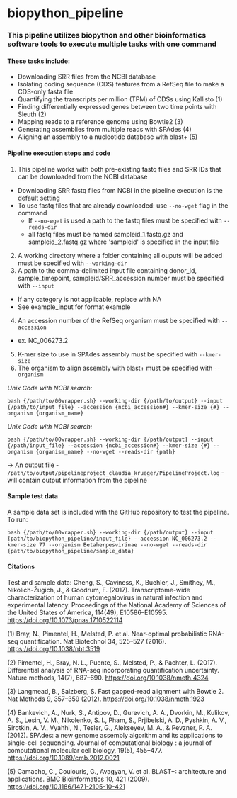 # biopython_pipeline
### This pipeline utilizes biopython and other bioinformatics software tools to execute multiple tasks with one command
#### These tasks include:
- Downloading SRR files from the NCBI database
- Isolating coding sequence (CDS) features from a RefSeq file to make a CDS-only fasta file
- Quantifying the transcripts per million (TPM) of CDSs using Kallisto (1)
- Finding differentially expressed genes between two time points with Sleuth (2)
- Mapping reads to a reference genome using Bowtie2 (3)
- Generating assemblies from multiple reads with SPAdes (4)
- Aligning an assembly to a nucleotide database with blast+ (5)

#### Pipeline execution steps and code
1. This pipeline works with both pre-existing fastq files and SRR IDs that can be downloaded from the NCBI database
- Downloading SRR fastq files from NCBI in the pipeline execution is the default setting
- To use fastq files that are already downloaded: use `--no-wget` flag in the command
  - If `--no-wget` is used a path to the fastq files must be specified with `--reads-dir`
  - all fastq files must be named sampleid_1.fastq.gz and sampleid_2.fastq.gz where 'sampleid' is specified in the input file
2. A working directory where a folder containing all ouputs will be added must be specified with `--working-dir`
3. A path to the comma-delimited input file containing donor_id, sample_timepoint, sampleid/SRR_accession number must be specified with `--input`
- If any category is not applicable, replace with NA
- See example_input for format example
4. An accession number of the RefSeq organism must be specified with `--accession`
- ex. NC_006273.2
5.  K-mer size to use in SPAdes assembly must be specified with `--kmer-size`
6. The organism to align assembly with blast+ must be specified with `--organism`

*Unix Code with NCBI search:*

`bash {/path/to/00wrapper.sh} --working-dir {/path/to/output} --input {/path/to/input_file} --accession {ncbi_accession#} --kmer-size {#} --organism {organism_name}`

*Unix Code with NCBI search:*

`bash {/path/to/00wrapper.sh} --working-dir {/path/output} --input {/path/input_file} --accession {ncbi_accession#} --kmer-size {#} --organism {organism_name} --no-wget --reads-dir {path}`

-> An output file - `/path/to/output/pipelineproject_claudia_krueger/PipelineProject.log` - will contain output information from the pipeline

#### Sample test data
A sample data set is included with the GitHub repository to test the pipeline. To run:

`bash {/path/to/00wrapper.sh} --working-dir {/path/output} --input {path/to/biopython_pipeline/input_file} --accession NC_006273.2 --kmer-size 77 --organism Betaherpesvirinae --no-wget --reads-dir {path/to/biopython_pipeline/sample_data}`

#### Citations
Test and sample data: Cheng, S., Caviness, K., Buehler, J., Smithey, M., Nikolich-Žugich, J., & Goodrum, F. (2017). Transcriptome-wide characterization of human cytomegalovirus in natural infection and experimental latency. Proceedings of the National Academy of Sciences of the United States of America, 114(49), E10586–E10595. https://doi.org/10.1073/pnas.1710522114

(1) Bray, N., Pimentel, H., Melsted, P. et al. Near-optimal probabilistic RNA-seq quantification. Nat Biotechnol 34, 525–527 (2016). https://doi.org/10.1038/nbt.3519

(2) Pimentel, H., Bray, N. L., Puente, S., Melsted, P., & Pachter, L. (2017). Differential analysis of RNA-seq incorporating quantification uncertainty. Nature methods, 14(7), 687–690. https://doi.org/10.1038/nmeth.4324

(3) Langmead, B., Salzberg, S. Fast gapped-read alignment with Bowtie 2. Nat Methods 9, 357–359 (2012). https://doi.org/10.1038/nmeth.1923

(4) Bankevich, A., Nurk, S., Antipov, D., Gurevich, A. A., Dvorkin, M., Kulikov, A. S., Lesin, V. M., Nikolenko, S. I., Pham, S., Prjibelski, A. D., Pyshkin, A. V., Sirotkin, A. V., Vyahhi, N., Tesler, G., Alekseyev, M. A., & Pevzner, P. A. (2012). SPAdes: a new genome assembly algorithm and its applications to single-cell sequencing. Journal of computational biology : a journal of computational molecular cell biology, 19(5), 455–477. https://doi.org/10.1089/cmb.2012.0021

(5) Camacho, C., Coulouris, G., Avagyan, V. et al. BLAST+: architecture and applications. BMC Bioinformatics 10, 421 (2009). https://doi.org/10.1186/1471-2105-10-421
